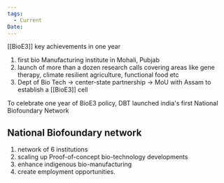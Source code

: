 ```yaml
---
tags:
  - Current
Date:
---
```

[[BioE3]]
key achievements in one year
1. first bio Manufacturing institute in Mohali, Pubjab
2. launch of more than a dozen research calls covering areas like gene therapy, climate resilient agriculture, functional food etc
3. Dept of Bio Tech -> center-state partnership -> MoU with Assam to establish a [[BioE3]] cell

To celebrate one year of BioE3 policy, DBT launched india's first National Biofoundary Network
## National Biofoundary network
1. network of  6 institutions
2. scaling up Proof-of-concept bio-technology developments
3. enhance indigenous bio-manufacturing
4. create employment opportunities.